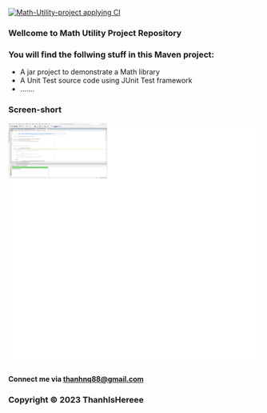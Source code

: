 [![Math-Utility-project applying CI](https://github.com/ThanhIsHereee/math-util-mvn/actions/workflows/maven.yml/badge.svg)](https://github.com/ThanhIsHereee/math-util-mvn/actions/workflows/maven.yml) 
### Wellcome to Math Utility Project Repository

### You will find the follwing stuff in this Maven project:

* A jar project to demonstrate a Math library
* A Unit Test source code using JUnit Test framework
* .......

### Screen-short
![Source-code-with-JUnit](https://github.com/ThanhIsHereee/math-util-mvn/blob/main/screenshort/Source-code-with-JUnit.png)
#### Connect me via thanhnq88@gmail.com

### Copyright &#169; 2023 ThanhIsHereee